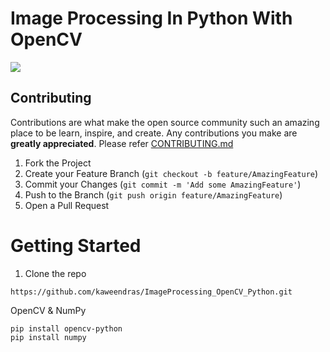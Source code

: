 # Image Processing In Python With OpenCV

<img src="https://github.com/kaweendras/ImageProcessing_OpenCV_Python/blob/master/resources/sample.JPG"/>

## Contributing

Contributions are what make the open source community such an amazing place to be learn, inspire, and create. Any contributions you make are **greatly appreciated**. Please refer [CONTRIBUTING.md](CONTRIBUTING.md)

1. Fork the Project
2. Create your Feature Branch (`git checkout -b feature/AmazingFeature`)
3. Commit your Changes (`git commit -m 'Add some AmazingFeature'`)
4. Push to the Branch (`git push origin feature/AmazingFeature`)
5. Open a Pull Request

# Getting Started
1. Clone the repo
```pip
https://github.com/kaweendras/ImageProcessing_OpenCV_Python.git
```

OpenCV & NumPy

```pip
pip install opencv-python
pip install numpy
```
